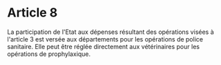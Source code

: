 # Article 8

La participation de l'Etat aux dépenses résultant des opérations visées à l'article 3 est versée aux départements pour les opérations de police sanitaire. Elle peut être réglée directement aux vétérinaires pour les opérations de prophylaxique.
